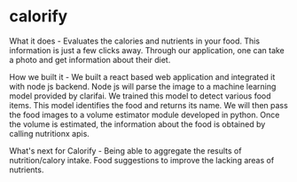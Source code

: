 # calorify
What it does - 
Evaluates the calories and nutrients in your food. This information is just a few clicks away. Through our application, one can take a photo and get information about their diet.

How we built it - 
We built a react based web application and integrated it with node js backend. Node js will parse the image to a machine learning model provided by clarifai. We trained this model to detect various food items. This model identifies the food and returns its name. We will then pass the food images to a volume estimator module developed in python. Once the volume is estimated, the information about the food is obtained by calling nutritionx apis.

What's next for Calorify - 
Being able to aggregate the results of nutrition/calory intake. Food suggestions to improve the lacking areas of nutrients.
